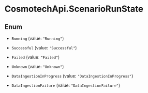 # CosmotechApi.ScenarioRunState

## Enum


* `Running` (value: `"Running"`)

* `Successful` (value: `"Successful"`)

* `Failed` (value: `"Failed"`)

* `Unknown` (value: `"Unknown"`)

* `DataIngestionInProgress` (value: `"DataIngestionInProgress"`)

* `DataIngestionFailure` (value: `"DataIngestionFailure"`)


